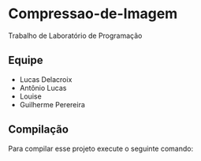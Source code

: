 # Compressao-de-Imagem
Trabalho de Laboratório de Programação

## Equipe
- Lucas Delacroix
- Antônio Lucas
- Louise
- Guilherme Perereira 

## Compilação
Para compilar esse projeto execute o seguinte comando:

